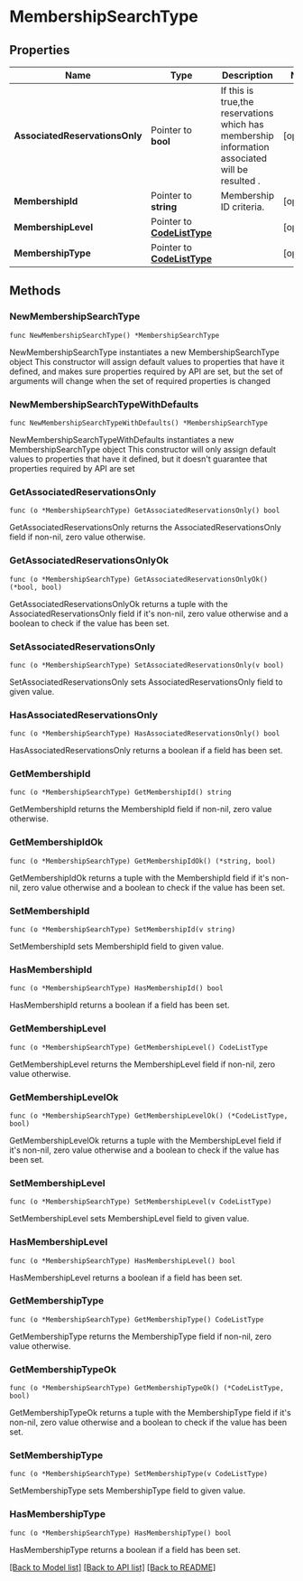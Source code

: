 # MembershipSearchType

## Properties

Name | Type | Description | Notes
------------ | ------------- | ------------- | -------------
**AssociatedReservationsOnly** | Pointer to **bool** | If this is true,the reservations which has membership information associated will be resulted . | [optional] 
**MembershipId** | Pointer to **string** | Membership ID criteria. | [optional] 
**MembershipLevel** | Pointer to [**CodeListType**](CodeListType.md) |  | [optional] 
**MembershipType** | Pointer to [**CodeListType**](CodeListType.md) |  | [optional] 

## Methods

### NewMembershipSearchType

`func NewMembershipSearchType() *MembershipSearchType`

NewMembershipSearchType instantiates a new MembershipSearchType object
This constructor will assign default values to properties that have it defined,
and makes sure properties required by API are set, but the set of arguments
will change when the set of required properties is changed

### NewMembershipSearchTypeWithDefaults

`func NewMembershipSearchTypeWithDefaults() *MembershipSearchType`

NewMembershipSearchTypeWithDefaults instantiates a new MembershipSearchType object
This constructor will only assign default values to properties that have it defined,
but it doesn't guarantee that properties required by API are set

### GetAssociatedReservationsOnly

`func (o *MembershipSearchType) GetAssociatedReservationsOnly() bool`

GetAssociatedReservationsOnly returns the AssociatedReservationsOnly field if non-nil, zero value otherwise.

### GetAssociatedReservationsOnlyOk

`func (o *MembershipSearchType) GetAssociatedReservationsOnlyOk() (*bool, bool)`

GetAssociatedReservationsOnlyOk returns a tuple with the AssociatedReservationsOnly field if it's non-nil, zero value otherwise
and a boolean to check if the value has been set.

### SetAssociatedReservationsOnly

`func (o *MembershipSearchType) SetAssociatedReservationsOnly(v bool)`

SetAssociatedReservationsOnly sets AssociatedReservationsOnly field to given value.

### HasAssociatedReservationsOnly

`func (o *MembershipSearchType) HasAssociatedReservationsOnly() bool`

HasAssociatedReservationsOnly returns a boolean if a field has been set.

### GetMembershipId

`func (o *MembershipSearchType) GetMembershipId() string`

GetMembershipId returns the MembershipId field if non-nil, zero value otherwise.

### GetMembershipIdOk

`func (o *MembershipSearchType) GetMembershipIdOk() (*string, bool)`

GetMembershipIdOk returns a tuple with the MembershipId field if it's non-nil, zero value otherwise
and a boolean to check if the value has been set.

### SetMembershipId

`func (o *MembershipSearchType) SetMembershipId(v string)`

SetMembershipId sets MembershipId field to given value.

### HasMembershipId

`func (o *MembershipSearchType) HasMembershipId() bool`

HasMembershipId returns a boolean if a field has been set.

### GetMembershipLevel

`func (o *MembershipSearchType) GetMembershipLevel() CodeListType`

GetMembershipLevel returns the MembershipLevel field if non-nil, zero value otherwise.

### GetMembershipLevelOk

`func (o *MembershipSearchType) GetMembershipLevelOk() (*CodeListType, bool)`

GetMembershipLevelOk returns a tuple with the MembershipLevel field if it's non-nil, zero value otherwise
and a boolean to check if the value has been set.

### SetMembershipLevel

`func (o *MembershipSearchType) SetMembershipLevel(v CodeListType)`

SetMembershipLevel sets MembershipLevel field to given value.

### HasMembershipLevel

`func (o *MembershipSearchType) HasMembershipLevel() bool`

HasMembershipLevel returns a boolean if a field has been set.

### GetMembershipType

`func (o *MembershipSearchType) GetMembershipType() CodeListType`

GetMembershipType returns the MembershipType field if non-nil, zero value otherwise.

### GetMembershipTypeOk

`func (o *MembershipSearchType) GetMembershipTypeOk() (*CodeListType, bool)`

GetMembershipTypeOk returns a tuple with the MembershipType field if it's non-nil, zero value otherwise
and a boolean to check if the value has been set.

### SetMembershipType

`func (o *MembershipSearchType) SetMembershipType(v CodeListType)`

SetMembershipType sets MembershipType field to given value.

### HasMembershipType

`func (o *MembershipSearchType) HasMembershipType() bool`

HasMembershipType returns a boolean if a field has been set.


[[Back to Model list]](../README.md#documentation-for-models) [[Back to API list]](../README.md#documentation-for-api-endpoints) [[Back to README]](../README.md)


